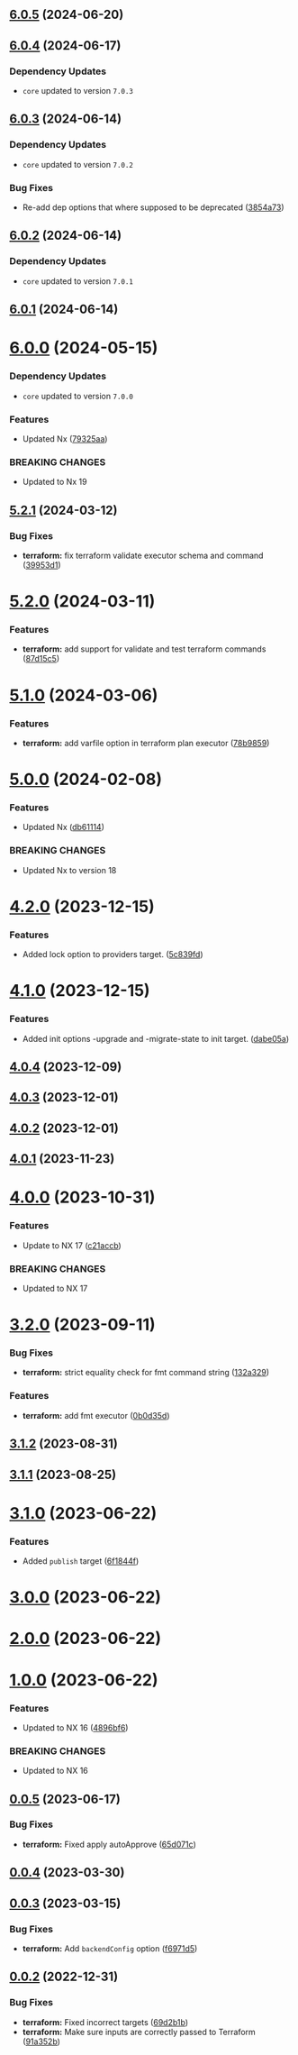  
## [6.0.5](https://github.com/TriPSs/nx-extend/compare/terraform@6.0.4...terraform@6.0.5) (2024-06-20)



## [6.0.4](https://github.com/TriPSs/nx-extend/compare/terraform@6.0.3...terraform@6.0.4) (2024-06-17)

### Dependency Updates

* `core` updated to version `7.0.3`


## [6.0.3](https://github.com/TriPSs/nx-extend/compare/terraform@6.0.2...terraform@6.0.3) (2024-06-14)

### Dependency Updates

* `core` updated to version `7.0.2`

### Bug Fixes

* Re-add dep options that where supposed to be deprecated ([3854a73](https://github.com/TriPSs/nx-extend/commit/3854a73f3ba70453cf1cf7c8c82122eb17364bb8))



## [6.0.2](https://github.com/TriPSs/nx-extend/compare/terraform@6.0.1...terraform@6.0.2) (2024-06-14)

### Dependency Updates

* `core` updated to version `7.0.1`


## [6.0.1](https://github.com/TriPSs/nx-extend/compare/terraform@6.0.0...terraform@6.0.1) (2024-06-14)



# [6.0.0](https://github.com/TriPSs/nx-extend/compare/terraform@5.2.1...terraform@6.0.0) (2024-05-15)

### Dependency Updates

* `core` updated to version `7.0.0`

### Features

* Updated Nx ([79325aa](https://github.com/TriPSs/nx-extend/commit/79325aa06e0251f45dbf295f6c19fc417a301fc7))


### BREAKING CHANGES

* Updated to Nx 19



## [5.2.1](https://github.com/TriPSs/nx-extend/compare/terraform@5.2.0...terraform@5.2.1) (2024-03-12)


### Bug Fixes

* **terraform:** fix terraform validate executor schema and command ([39953d1](https://github.com/TriPSs/nx-extend/commit/39953d162031426590923472329fb8cf5ce5bf44))



# [5.2.0](https://github.com/TriPSs/nx-extend/compare/terraform@5.1.0...terraform@5.2.0) (2024-03-11)


### Features

* **terraform:** add support for validate and test terraform commands ([87d15c5](https://github.com/TriPSs/nx-extend/commit/87d15c5b840588e9e87cc65ed4272e62a1ad86dc))



# [5.1.0](https://github.com/TriPSs/nx-extend/compare/terraform@5.0.0...terraform@5.1.0) (2024-03-06)


### Features

* **terraform:** add varfile option in terraform plan executor ([78b9859](https://github.com/TriPSs/nx-extend/commit/78b9859ed928c5163ace32c86070fa15f23aa304))



# [5.0.0](https://github.com/TriPSs/nx-extend/compare/terraform@4.2.0...terraform@5.0.0) (2024-02-08)


### Features

* Updated Nx ([db61114](https://github.com/TriPSs/nx-extend/commit/db61114abc4991ae0e66ade0660b2baee76263f0))


### BREAKING CHANGES

* Updated Nx to version 18



# [4.2.0](https://github.com/TriPSs/nx-extend/compare/terraform@4.1.0...terraform@4.2.0) (2023-12-15)


### Features

* Added lock option to providers target. ([5c839fd](https://github.com/TriPSs/nx-extend/commit/5c839fdeef0fed92b46654a14755ea6f12842be7))



# [4.1.0](https://github.com/TriPSs/nx-extend/compare/terraform@4.0.4...terraform@4.1.0) (2023-12-15)


### Features

* Added init options -upgrade and -migrate-state to init target. ([dabe05a](https://github.com/TriPSs/nx-extend/commit/dabe05a7d9ff0095e447d51896347e2c8f46e917))



## [4.0.4](https://github.com/TriPSs/nx-extend/compare/terraform@4.0.3...terraform@4.0.4) (2023-12-09)



## [4.0.3](https://github.com/TriPSs/nx-extend/compare/terraform@4.0.2...terraform@4.0.3) (2023-12-01)



## [4.0.2](https://github.com/TriPSs/nx-extend/compare/terraform@4.0.1...terraform@4.0.2) (2023-12-01)



## [4.0.1](https://github.com/TriPSs/nx-extend/compare/terraform@4.0.0...terraform@4.0.1) (2023-11-23)



# [4.0.0](https://github.com/TriPSs/nx-extend/compare/terraform@3.2.0...terraform@4.0.0) (2023-10-31)


### Features

* Update to NX 17 ([c21accb](https://github.com/TriPSs/nx-extend/commit/c21accbed588d43cb5a53b4ce5d061722e7740f2))


### BREAKING CHANGES

* Updated to NX 17



# [3.2.0](https://github.com/TriPSs/nx-extend/compare/terraform@3.1.2...terraform@3.2.0) (2023-09-11)


### Bug Fixes

* **terraform:** strict equality check for fmt command string ([132a329](https://github.com/TriPSs/nx-extend/commit/132a32956f40d60746bf6573b58bcd4d0ace1fc2))


### Features

* **terraform:** add fmt executor ([0b0d35d](https://github.com/TriPSs/nx-extend/commit/0b0d35dd1f8e709c357af27d88dcbfb3752ef2bc))



## [3.1.2](https://github.com/TriPSs/nx-extend/compare/terraform@3.1.1...terraform@3.1.2) (2023-08-31)



## [3.1.1](https://github.com/TriPSs/nx-extend/compare/terraform@3.1.0...terraform@3.1.1) (2023-08-25)



# [3.1.0](https://github.com/TriPSs/nx-extend/compare/terraform@3.0.0...terraform@3.1.0) (2023-06-22)


### Features

* Added `publish` target ([6f1844f](https://github.com/TriPSs/nx-extend/commit/6f1844f792b704d63fca2663363ca0f65fe6451c))



# [3.0.0](https://github.com/TriPSs/nx-extend/compare/terraform@2.0.0...terraform@3.0.0) (2023-06-22)



# [2.0.0](https://github.com/TriPSs/nx-extend/compare/terraform@1.0.0...terraform@2.0.0) (2023-06-22)



# [1.0.0](https://github.com/TriPSs/nx-extend/compare/terraform@0.0.5...terraform@1.0.0) (2023-06-22)


### Features

* Updated to NX 16 ([4896bf6](https://github.com/TriPSs/nx-extend/commit/4896bf66940e1b69e0f2e3971a7864a1da20b2ef))


### BREAKING CHANGES

* Updated to NX 16



## [0.0.5](https://github.com/TriPSs/nx-extend/compare/terraform@0.0.4...terraform@0.0.5) (2023-06-17)


### Bug Fixes

* **terraform:** Fixed apply autoApprove ([65d071c](https://github.com/TriPSs/nx-extend/commit/65d071c7e4b0eeb49632477204ac70369ae0f32c))



## [0.0.4](https://github.com/TriPSs/nx-extend/compare/terraform@0.0.3...terraform@0.0.4) (2023-03-30)



## [0.0.3](https://github.com/TriPSs/nx-extend/compare/terraform@0.0.2...terraform@0.0.3) (2023-03-15)


### Bug Fixes

* **terraform:** Add `backendConfig` option ([f6971d5](https://github.com/TriPSs/nx-extend/commit/f6971d54c26e1ac30f726b6917ed9dde51cb5f42))



## [0.0.2](https://github.com/TriPSs/nx-extend/compare/terraform@0.0.1...terraform@0.0.2) (2022-12-31)


### Bug Fixes

* **terraform:** Fixed incorrect targets ([69d2b1b](https://github.com/TriPSs/nx-extend/commit/69d2b1b949d019319c641b143b671243dffc821b))
* **terraform:** Make sure inputs are correctly passed to Terraform ([91a352b](https://github.com/TriPSs/nx-extend/commit/91a352b212755f080bb6bae4ca1d0a05e4e548dd))
